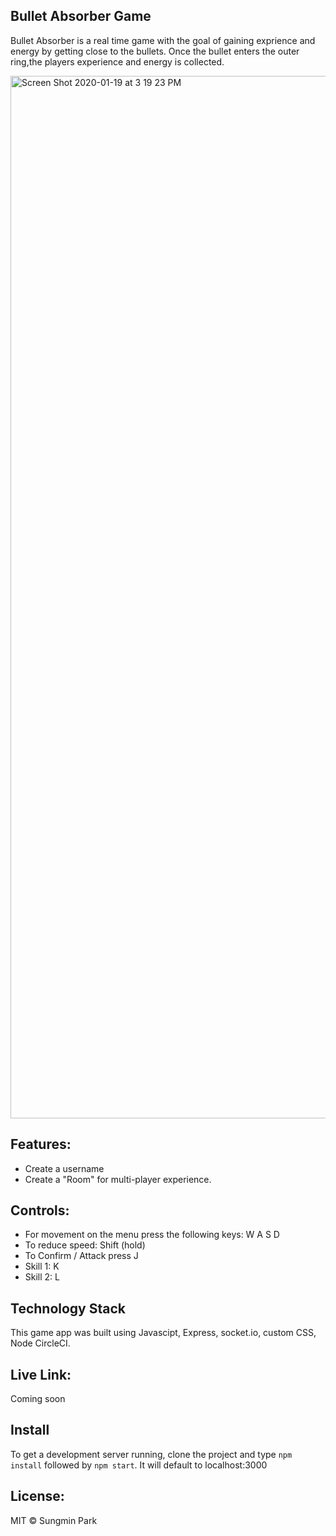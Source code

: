## Bullet Absorber Game

Bullet Absorber is a real time game with the goal of gaining exprience and energy by getting close to the bullets. Once the bullet enters the outer ring,the players experience and energy is collected.

<img width="1668" alt="Screen Shot 2020-01-19 at 3 19 23 PM" src="https://user-images.githubusercontent.com/22510881/72687806-a4751800-3acf-11ea-868b-d3e81ac31199.png">

## Features:
 - Create a username
 - Create a "Room" for multi-player experience. 

 ## Controls:
 - For movement on the menu press the following keys: W A S D
 - To reduce speed: Shift (hold)
 - To Confirm / Attack press J
 - Skill 1: K
 - Skill 2: L

 ## Technology Stack
This game app was built using Javascipt, Express, socket.io, custom CSS, Node CircleCI.

## Live Link:
Coming soon

## Install
To get a development server running, clone the project and type `npm install` followed by `npm start`. It will default to localhost:3000

## License:
MIT © Sungmin Park

